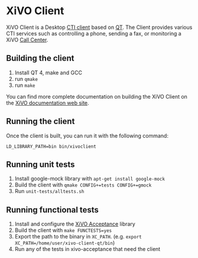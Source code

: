 XiVO Client
===========

XiVO Client is a Desktop [CTI client](https://github.com/xivo-pbx/xivo-ctid) based on [QT](http://qt-project.org/).
The Client provides various CTI services such as controlling a phone, sending a fax, or monitoring a XiVO 
[Call Center](http://en.wikipedia.org/wiki/Call_centre).

Building the client
-------------------

1. Install QT 4, make and GCC
2. run ```qmake```
3. run ```make```

You can find more complete documentation on building the XiVO Client on the 
[XiVO documentation web site](http://documentation.xivo.io/production/developers/xivo_client/build.html).

Running the client
------------------

Once the client is built, you can run it with the following command:

    LD_LIBRARY_PATH=bin bin/xivoclient


Running unit tests
------------------

1. Install google-mock library with ```apt-get install google-mock```
2. Build the client with ```qmake CONFIG+=tests CONFIG+=gmock```
3. Run ```unit-tests/alltests.sh```

Running functional tests
------------------------

1. Install and configure the [XiVO Acceptance](https://github.com/xivo-pbx/xivo-acceptance) library
2. Build the client with ```make FUNCTESTS=yes```
3. Export the path to the binary in ```XC_PATH```. (e.g. ```export XC_PATH=/home/user/xivo-client-qt/bin```)
3. Run any of the tests in xivo-acceptance that need the client
